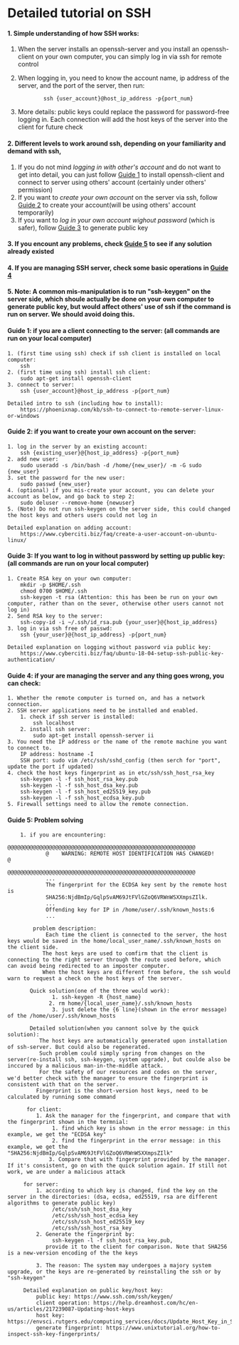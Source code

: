 # Detailed tutorial on SSH

#### 1. Simple understanding of how SSH works: 
1. When the server installs an openssh-server and you install an openssh-client on your own computer, you can simply log in via ssh for remote control
2. When logging in, you need to know the account name, ip address of the server, and the port of the server, then run:

               ssh {user_account}@host_ip_address -p{port_num}  
3. More details: public keys could replace the password for password-free logging in. Each connection will add the host keys of the server into the client for future check  


#### 2. Different levels to work around ssh, depending on your familiarity and demand with ssh, 
1. If you do not mind *logging in with other's account* and do not want to get into detail, you can just follow [Guide 1](#Guide-1) to install openssh-client and connect to server using others' account (certainly under others' permission)  
2. If you want to *create your own account* on the server via ssh, follow [Guide 2](#Guide-2) to create your account(will be using others' account temporarily)  
3. If you want to *log in your own account wighout password* (which is safer), follow [Guide 3](#Guide-3) to generate public key


#### 3. If you encount any problems, check [Guide 5](#guide-5) to see if any solution already existed

#### 4. If you are managing SSH server, check some basic operations in [Guide 4](#guide-4)

#### 5. Note: A common mis-manipulation is to run "ssh-keygen" on the server side, which shoule actually be done on your own computer to generate public key, but would affect others' use of ssh if the command is run on server. We should avoid doing this.


#### Guide 1: if you are a client connecting to the server: (all commands are run on your local computer)
    1. (first time using ssh) check if ssh client is installed on local computer:
        ssh
    2. (first time using ssh) install ssh client:
        sudo apt-get install openssh-client
    3. connect to server:
        ssh {user_account}@host_ip_address -p{port_num}

    Detailed intro to ssh (including how to install): 
        https://phoenixnap.com/kb/ssh-to-connect-to-remote-server-linux-or-windows
        
#### Guide 2: if you want to create your own account on the server:
    1. log in the server by an existing account:
        ssh {existing_user}@{host_ip_address} -p{port_num}
    2. add new user:
        sudo useradd -s /bin/bash -d /home/{new_user}/ -m -G sudo {new_user}
    3. set the password for the new user:
        sudo passwd {new_user}
    4. (optional) if you mis-create your account, you can delete your account as below, and go back to step 2:
        sudo deluser --remove-home {newuser}
    5. (Note) Do not run ssh-keygen on the server side, this could changed the host keys and others users could not log in

    Detailed explanation on adding account: 
        https://www.cyberciti.biz/faq/create-a-user-account-on-ubuntu-linux/
    
#### Guide 3: If you want to log in without password by setting up public key: (all commands are run on your local computer)
    1. Create RSA key on your own computer:
        mkdir -p $HOME/.ssh
        chmod 0700 $HOME/.ssh
        ssh-keygen -t rsa (Attention: this has been be run on your own computer, rather than on the sever, otherwise other users cannot not log in)
    2. Send RSA key to the server:
        ssh-copy-id -i ~/.ssh/id_rsa.pub {your_user}@{host_ip_address}
    3. log in via ssh free of passwd:
        ssh {your_user}@{host_ip_address} -p{port_num}

    Detailed explanation on logging without password via public key:
        https://www.cyberciti.biz/faq/ubuntu-18-04-setup-ssh-public-key-authentication/


#### Guide 4: if your are managing the server and any thing goes wrong, you can check:
    1. Whether the remote computer is turned on, and has a network connection.
    2. SSH server applications need to be installed and enabled.
        1. check if ssh server is installed: 
            ssh localhost
        2. install ssh server: 
            sudo apt-get install openssh-server ii
    3. You need the IP address or the name of the remote machine you want to connect to.
        IP address: hostname -I
        SSH port: sudo vim /etc/ssh/sshd_config (then serch for "port", update the port if updated)
    4. check the host keys fingerprint as in etc/ssh/ssh_host_rsa_key
        ssh-keygen -l -f ssh_host_rsa_key.pub
        ssh-keygen -l -f ssh_host_dsa_key.pub
        ssh-keygen -l -f ssh_host_ed25519_key.pub
        ssh-keygen -l -f ssh_host_ecdsa_key.pub
    5. Firewall settings need to allow the remote connection.

#### Guide 5: Problem solving
        1. if you are encountering:
                @@@@@@@@@@@@@@@@@@@@@@@@@@@@@@@@@@@@@@@@@@@@@@@@@@@@@@@@@@@
                @    WARNING: REMOTE HOST IDENTIFICATION HAS CHANGED!     @
                @@@@@@@@@@@@@@@@@@@@@@@@@@@@@@@@@@@@@@@@@@@@@@@@@@@@@@@@@@@
                ...
                The fingerprint for the ECDSA key sent by the remote host is
                SHA256:NjdBmIp/GqlpSvAM69JtFVlGZoQ6VRWnWSXXmpsZIlk.
                ...     
                Offending key for IP in /home/user/.ssh/known_hosts:6
                ...

            problem description:
                Each time the client is connected to the server, the host keys would be saved in the home/local_user_name/.ssh/known_hosts on the client side.  
               The host keys are used to comfirm that the client is connecting to the right server through the route used before, which can avoid being redirected to an imposter computer.     
               When the host keys are different from before, the ssh would warn to request a check on the host keys of the server.  
              
           Quick solution(one of the three would work):
                  1. ssh-keygen -R {host_name}
                 2. rm home/{local_user_name}/.ssh/known_hosts
                  3. just delete the {6 line}(shown in the error message) of the /home/user/.ssh/known_hosts
          
           Detailed solution(when you cannont solve by the quick solution):
              The host keys are automatically generated upon installation of ssh-server. But could also be regenerated.  
              Such problem could simply spring from changes on the server(re-install ssh, ssh-keygen, system upgrade), but coulde also be inccured by a malicious man-in-the-middle attack.  
              For the safety of our resources and codes on the server, we'd better check with the manager to ensure the fingerprint is consistent with that on the server.
             Fingerprint is the short-version host keys, need to be calculated by running some command

          for client: 
             1. Ask the manager for the fingerprint, and compare that with the fingerprint shown in the termnial:
                  1. find which key is shown in the error message: in this example, we get the "ECDSA key"
                  2. find the fingerprint in the error message: in this example, we get the "SHA256:NjdBmIp/GqlpSvAM69JtFVlGZoQ6VRWnWSXXmpsZIlk"
                 3. Compare that with fingerprint provided by the manager. If it's consistent, go on with the quick solution again. If still not work, we are under a malicious attack

         for server: 
             1. according to which key is changed, find the key on the server in the directories: (dsa, ecdsa, ed25519, rsa are different algorithms to generate public key)
                  /etc/ssh/ssh_host_dsa_key
                  /etc/ssh/ssh_host_ecdsa_key
                  /etc/ssh/ssh_host_ed25519_key
                  /etc/ssh/ssh_host_rsa_key
             2. Generate the fingerprint by: 
                  ssh-keygen -l -f ssh_host_rsa_key.pub, 
                provide it to the client for comparison. Note that SHA256 is a new-version encoding of the the keys

             3. The reason: The system may undergoes a majory system upgrade, or the keys are re-generated by reinstalling the ssh or by "ssh-keygen"

         Detailed explanation on public key/host key:
             public key: https://www.ssh.com/ssh/keygen/
             client operation: https://help.dreamhost.com/hc/en-us/articles/217239087-Updating-host-keys
             host key: https://envsci.rutgers.edu/computing_services/docs/Update_Host_Key_in_SSH.pdf
             generate fingerprint: https://www.unixtutorial.org/how-to-inspect-ssh-key-fingerprints/

